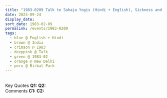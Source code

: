 ```yaml
---
title: "1983-0209 Talk to Sahaja Yogis (Hindi + English), Sickness and Its Cure, Birbal Park, Jangpura Extension (near Eros Cinema), New Delhi, India"
date: 2023-09-24
display_date: 
sort_date: 1983-02-09
permalink: /events/1983-0209
tags:
  - blue @ English + Hindi
  - brown @ India
  - crimson @ 1983
  - deeppink @ Talk
  - green @ 1983-02
  - orange @ New Delhi
  - peru @ Birbal Park
---
```


<br>

<wave-list>
  <list-title color="DarkSeaGreen" width="55">Key Quotes</list-title>
  <list-item color="BlanchedAlmond" width="280"><b>Q1:</b> <i></i></list-item>
  <list-item color="Lavender" width="280"><b>Q2:</b> <i></i></list-item>
</wave-list>

<br>

<wave-list>
  <list-title color="DarkSeaGreen" width="55">Comments</list-title>
  <list-item color="BlanchedAlmond" width="280"><b>C1:</b> <i></i></list-item>
  <list-item color="Lavender" width="280"><b>C2:</b> <i></i></list-item>
</wave-list>